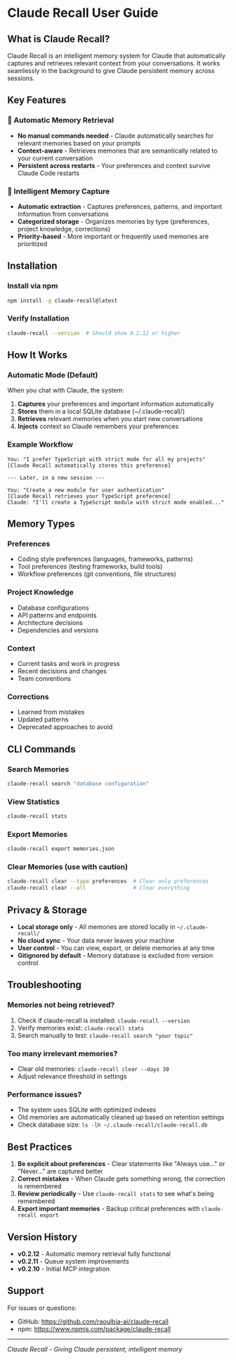 # Claude Recall User Guide

## What is Claude Recall?

Claude Recall is an intelligent memory system for Claude that automatically captures and retrieves relevant context from your conversations. It works seamlessly in the background to give Claude persistent memory across sessions.

## Key Features

### 🧠 Automatic Memory Retrieval
- **No manual commands needed** - Claude automatically searches for relevant memories based on your prompts
- **Context-aware** - Retrieves memories that are semantically related to your current conversation
- **Persistent across restarts** - Your preferences and context survive Claude Code restarts

### 📝 Intelligent Memory Capture
- **Automatic extraction** - Captures preferences, patterns, and important information from conversations
- **Categorized storage** - Organizes memories by type (preferences, project knowledge, corrections)
- **Priority-based** - More important or frequently used memories are prioritized

## Installation

### Install via npm
```bash
npm install -g claude-recall@latest
```

### Verify Installation
```bash
claude-recall --version  # Should show 0.2.12 or higher
```

## How It Works

### Automatic Mode (Default)
When you chat with Claude, the system:
1. **Captures** your preferences and important information automatically
2. **Stores** them in a local SQLite database (~/.claude-recall/)
3. **Retrieves** relevant memories when you start new conversations
4. **Injects** context so Claude remembers your preferences

### Example Workflow
```
You: "I prefer TypeScript with strict mode for all my projects"
[Claude Recall automatically stores this preference]

--- Later, in a new session ---

You: "Create a new module for user authentication"
[Claude Recall retrieves your TypeScript preference]
Claude: "I'll create a TypeScript module with strict mode enabled..."
```

## Memory Types

### Preferences
- Coding style preferences (languages, frameworks, patterns)
- Tool preferences (testing frameworks, build tools)
- Workflow preferences (git conventions, file structures)

### Project Knowledge
- Database configurations
- API patterns and endpoints
- Architecture decisions
- Dependencies and versions

### Context
- Current tasks and work in progress
- Recent decisions and changes
- Team conventions

### Corrections
- Learned from mistakes
- Updated patterns
- Deprecated approaches to avoid

## CLI Commands

### Search Memories
```bash
claude-recall search "database configuration"
```

### View Statistics
```bash
claude-recall stats
```

### Export Memories
```bash
claude-recall export memories.json
```

### Clear Memories (use with caution)
```bash
claude-recall clear --type preferences  # Clear only preferences
claude-recall clear --all               # Clear everything
```

## Privacy & Storage

- **Local storage only** - All memories are stored locally in `~/.claude-recall/`
- **No cloud sync** - Your data never leaves your machine
- **User control** - You can view, export, or delete memories at any time
- **Gitignored by default** - Memory database is excluded from version control

## Troubleshooting

### Memories not being retrieved?
1. Check if claude-recall is installed: `claude-recall --version`
2. Verify memories exist: `claude-recall stats`
3. Search manually to test: `claude-recall search "your topic"`

### Too many irrelevant memories?
- Clear old memories: `claude-recall clear --days 30`
- Adjust relevance threshold in settings

### Performance issues?
- The system uses SQLite with optimized indexes
- Old memories are automatically cleaned up based on retention settings
- Check database size: `ls -lh ~/.claude-recall/claude-recall.db`

## Best Practices

1. **Be explicit about preferences** - Clear statements like "Always use..." or "Never..." are captured better
2. **Correct mistakes** - When Claude gets something wrong, the correction is remembered
3. **Review periodically** - Use `claude-recall stats` to see what's being remembered
4. **Export important memories** - Backup critical preferences with `claude-recall export`

## Version History

- **v0.2.12** - Automatic memory retrieval fully functional
- **v0.2.11** - Queue system improvements
- **v0.2.10** - Initial MCP integration

## Support

For issues or questions:
- GitHub: https://github.com/raoulbia-ai/claude-recall
- npm: https://www.npmjs.com/package/claude-recall

---
*Claude Recall - Giving Claude persistent, intelligent memory*